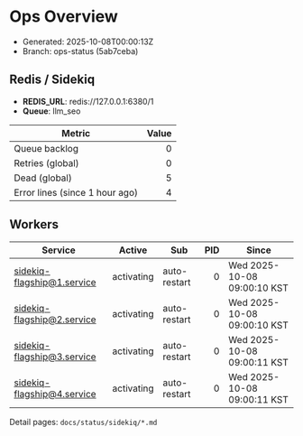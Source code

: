 # Ops Overview

- Generated: 2025-10-08T00:00:13Z
- Branch: ops-status (5ab7ceba)

## Redis / Sidekiq
- **REDIS_URL**: redis://127.0.0.1:6380/1
- **Queue**: llm_seo

| Metric | Value |
|---|---:|
| Queue backlog | 0 |
| Retries (global) | 0 |
| Dead (global) | 5 |
| Error lines (since 1 hour ago) | 4 |

## Workers
| Service | Active | Sub | PID | Since |
|---|---|---|---:|---|
| sidekiq-flagship@1.service | activating | auto-restart | 0 | Wed 2025-10-08 09:00:10 KST |
| sidekiq-flagship@2.service | activating | auto-restart | 0 | Wed 2025-10-08 09:00:10 KST |
| sidekiq-flagship@3.service | activating | auto-restart | 0 | Wed 2025-10-08 09:00:11 KST |
| sidekiq-flagship@4.service | activating | auto-restart | 0 | Wed 2025-10-08 09:00:11 KST |

Detail pages: `docs/status/sidekiq/*.md`
